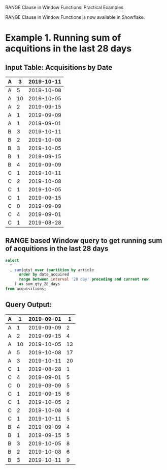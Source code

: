RANGE Clause in Window Functions: Practical Examples

RANGE Clause in Window Functions is now available in Snowflake. 

# Example 1. Running sum of acquitions in the last 28 days

## Input Table: Acquisitions by Date

| A | 3  | 2019-10-11 |
|---|----|------------|
| A | 5  | 2019-10-08 |
| A | 10 | 2019-10-05 |
| A | 2  | 2019-09-15 |
| A | 1  | 2019-09-09 |
| A | 1  | 2019-09-01 |
| B | 3  | 2019-10-11 |
| B | 2  | 2019-10-08 |
| B | 3  | 2019-10-05 |
| B | 1  | 2019-09-15 |
| B | 4  | 2019-09-09 |
| C | 1  | 2019-10-11 |
| C | 2  | 2019-10-08 |
| C | 1  | 2019-10-05 |
| C | 1  | 2019-09-15 |
| C | 0  | 2019-09-09 |
| C | 4  | 2019-09-01 |
| C | 1  | 2019-08-28 |

## RANGE based Window query to get running sum of acquitions in the last 28 days

```sql
select 
  *
  , sum(qty) over (partition by article
      order by date_acquired
      range between interval '28 day' preceding and current row
    ) as sum_qty_28_days
from acquisitions;
```

## Query Output:

| A | 1  | 2019-09-01 | 1  |
|---|----|------------|----|
| A | 1  | 2019-09-09 | 2  |
| A | 2  | 2019-09-15 | 4  |
| A | 10 | 2019-10-05 | 13 |
| A | 5  | 2019-10-08 | 17 |
| A | 3  | 2019-10-11 | 20 |
| C | 1  | 2019-08-28 | 1  |
| C | 4  | 2019-09-01 | 5  |
| C | 0  | 2019-09-09 | 5  |
| C | 1  | 2019-09-15 | 6  |
| C | 1  | 2019-10-05 | 2  |
| C | 2  | 2019-10-08 | 4  |
| C | 1  | 2019-10-11 | 5  |
| B | 4  | 2019-09-09 | 4  |
| B | 1  | 2019-09-15 | 5  |
| B | 3  | 2019-10-05 | 8  |
| B | 2  | 2019-10-08 | 6  |
| B | 3  | 2019-10-11 | 9  |
